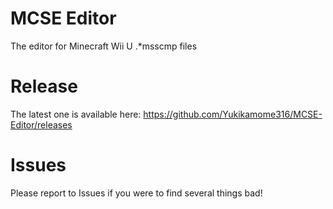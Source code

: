 # MCSE Editor
The editor for Minecraft Wii U .*msscmp files

# Release
The latest one is available here:
https://github.com/Yukikamome316/MCSE-Editor/releases

# Issues
Please report to Issues if you were to find several things bad!
